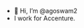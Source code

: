 - 👋 Hi, I’m @agoswam2
- I work for Accenture. 
<!---
agoswam2/agoswam2 is a ✨ special ✨ repository because its `README.md` (this file) appears on your GitHub profile.
You can click the Preview link to take a look at your changes.
--->
